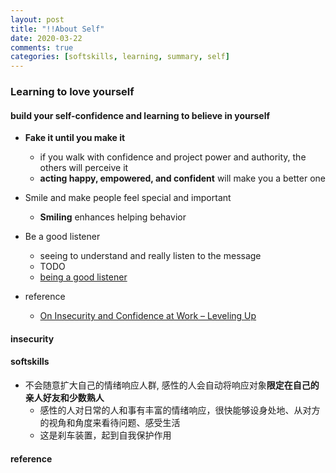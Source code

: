 ```yaml
---
layout: post
title: "!!About Self"
date: 2020-03-22
comments: true
categories: [softskills, learning, summary, self]
---
```


###  Learning to love yourself  

#### build your self-confidence and learning to believe in yourself  
* **Fake it until you make it**  
    - if you walk with confidence and project power and authority, the others will perceive it  
    - **acting happy, empowered, and confident** will make you a better one  

* Smile and make people feel special and important  
    - **Smiling** enhances helping behavior  

* Be a good listener  
    - seeing to understand and really listen to the message 
    - TODO  
    - [being a good listener](http://katemats.com/improve-your-communication-skills-listening-being-awesome-part-3a/)

   
* reference 
    - [On Insecurity and Confidence at Work – Leveling Up](http://katemats.com/on-insecurity-and-confidence-at-work/)


####  insecurity  

#### softskills  
* 不会随意扩大自己的情绪响应人群, 感性的人会自动将响应对象**限定在自己的亲人好友和少数熟人**  
    - 感性的人对日常的人和事有丰富的情绪响应，很快能够设身处地、从对方的视角和角度来看待问题、感受生活  
    - 这是刹车装置，起到自我保护作用  

#### reference
